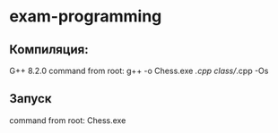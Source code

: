 # exam-programming

## Компиляция:
G++ 8.2.0
command from root: g++ -o Chess.exe *.cpp class/*.cpp -Os

## Запуск
command from root: Chess.exe
